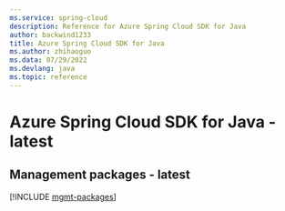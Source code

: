 ```yaml
---
ms.service: spring-cloud
description: Reference for Azure Spring Cloud SDK for Java
author: backwind1233
title: Azure Spring Cloud SDK for Java
ms.author: zhihaoguo
ms.data: 07/29/2022
ms.devlang: java
ms.topic: reference
---
```

# Azure Spring Cloud SDK for Java - latest

## Management packages - latest
[!INCLUDE [mgmt-packages](spring-cloud-mgmt-index.md)]